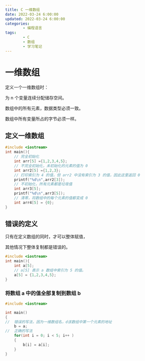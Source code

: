 ```yaml
---
title: C 一维数组
date: 2022-03-24 6:00:00
updated: 2022-03-24 6:00:00
categories:
        - 编程语言
tags:
        - C
        - 数组
        - 学习笔记
---
```


# 一维数组

定义一个一维数组时：

为 n 个变量连续分配储存空间。

数组中的所有元素，数据类型必须一致。

数组中所有变量所占的字节必须一样。

## 定义一维数组

```c
#include <iostream>
int main(){
    // 完全初始化
    int arr[5] ={1,2,3,4,5};
    // 不完全初始化，未初始化的元素的值为 0
    int arr2[5] ={1,2,3};
    // 打印索引为 4 的值，但 arr2 中没有索引为 3 的值，因此这里返回 0
    printf("%d\n",arr2[3]);
    // 不初始化，所有元素都是垃圾值
    int arr3[5];
    printf("%d\n",arr3[5]);
    // 清零，将数组中的每个元素的值都变成 0
    int arr4[5] = {0};
}

```

## 错误的定义

只有在定义数组的同时，才可以整体赋值，

其他情况下整体复制都是错误的。

```c
#include <iostream>
int main(){
    int a[5];
    // a[5] 表示 a 数组中索引为 5 的值。
    a[5] = {1,2,3,4,5};
}
```

### **将数组 a 中的值全部复制到数组 b**

```c
#include <iostream>

int main()
{
//  错误的写法，因为一维数组名，d该数组中第一个元素的地址
    b = a;
//  正确的写法
    for(int i = 0; i < 5; i++ )
    {
        b[i] = a[i];
    }
}

```
